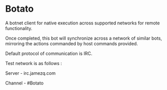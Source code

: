 Botato
======

A botnet client for native execution across supported networks for remote functionality.


Once completed, this bot will synchronize across a network of similar bots, mirroring the actions commanded by host commands provided.


Default protocol of communication is IRC.

Test network is as follows :

Server - irc.jamezq.com

Channel - #Botato